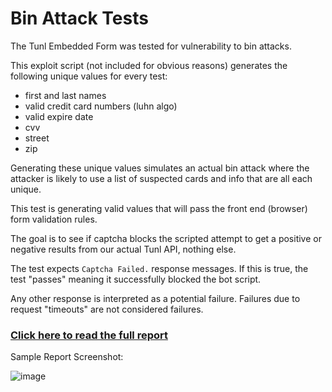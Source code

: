 # Bin Attack Tests

The Tunl Embedded Form was tested for vulnerability to bin attacks.  

This exploit script (not included for obvious reasons) generates the following unique values for every test:

- first and last names
- valid credit card numbers (luhn algo)
- valid expire date
- cvv
- street
- zip

Generating these unique values simulates an actual bin attack where the attacker is likely to use a list of suspected cards and info that are all each unique.

This test is generating valid values that will pass the front end (browser) form validation rules.

The goal is to see if captcha blocks the scripted attempt to get a positive or negative results from our actual Tunl API, nothing else.

The test expects `Captcha Failed.` response messages.  If this is true, the test "passes" meaning it successfully blocked the bot script.

Any other response is interpreted as a potential failure.  Failures due to request "timeouts" are not considered failures.

### [Click here to read the full report](https://ckc-technologies.github.io/tunl-embedded-payment-form/bin-attack-report.html)

Sample Report Screenshot:

![image](https://user-images.githubusercontent.com/2927894/232043524-c2ecd70e-6251-4e0c-93ca-dc6fd29eaf55.png)
